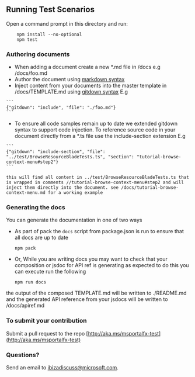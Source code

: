 
## Running Test Scenarios

Open a command prompt in this directory and run:

```
	npm install --no-optional
	npm test
```

### Authoring documents

- When adding a document create a new *.md file in /docs e.g /docs/foo.md
- Author the document using [markdown syntax](https://daringfireball.net/projects/markdown/syntax)
- Inject content from your documents into the master template in /docs/TEMPLATE.md using [gitdown syntax](https://github.com/gajus/gitdown) E.g

<!-- gitdown: off -->
    ```
    {"gitdown": "include", "file": "./foo.md"}
    ```
<!-- gitdown: on -->

- To ensure all code samples remain up to date we extended gitdown syntax to support code injection. To reference source code in your document directly from a *.ts file use the include-section extension E.g

<!-- gitdown: off -->
    ```
    {"gitdown": "include-section", "file": "../test/BrowseResourceBladeTests.ts", "section": "tutorial-browse-context-menu#step2"}
    ```
<!-- gitdown: on -->

    this will find all content in ../test/BrowseResourceBladeTests.ts that is wrapped in comments //tutorial-browse-context-menu#step2 and will inject them directly into the document. see /docs/tutorial-browse-context-menu.md for a working example

### Generating the docs

You can generate the documentation in one of two ways

- As part of pack the `docs` script from package.json is run to ensure that all docs are up to date

    ```
    npm pack
    ```

-  Or, While you are writing docs you may want to check that your composition or jsdoc for API ref is generating as expected to do this you can execute run the following 

    ```
    npm run docs
    ```

the output of the composed TEMPLATE.md will be written to ./README.md and the generated API reference from your jsdocs will be written to /docs/apiref.md

### To submit your contribution

Submit a pull request to the repo [http://aka.ms/msportalfx-test](http://aka.ms/msportalfx-test)

### Questions?

Send an email to <a href="mailto:ibizadiscuss@microsoft.com">ibizadiscuss@microsoft.com</a>.
